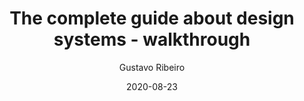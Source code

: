 ---
date: 2020-08-23
title: The complete guide about design systems - walkthrough
author: Gustavo Ribeiro
link: https://medium.com/ci-t/the-complete-guide-about-design-systems-engineering-cd332cf520f2
description: This is a proof of concept of a monorepo structure for angular components and design tokens using Lerna, Commitzen, Conventional Commits, Storybook and Compodoc.
tags:
- code
- process
- contribution

# ================================
# ARTICLE TAGS AVAILABLE
# ================================
# - animation
# - code
# - contribution
# - design-tokens
# - figma
# - leadership
# - patterns
# - process
# - sketch
# ================================
---